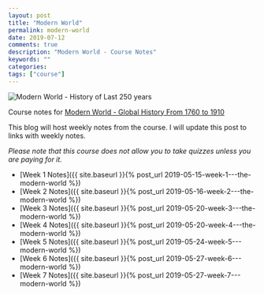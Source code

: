 ```yaml
---
layout: post
title: "Modern World"
permalink: modern-world
date: 2019-07-12
comments: true
description: "Modern World - Course Notes"
keywords: ""
categories:
tags: ["course"]
---
```

![Modern World - History of Last 250 years](/images/modern-world.png)

Course notes for [Modern World - Global History From 1760 to 1910](https://www.coursera.org/learn/modern-world/)

This blog will host weekly notes from the course. I will update this post to links with weekly notes.

_Please note that this course does not allow you to take quizzes unless you are paying for it._

* [Week 1 Notes]({{ site.baseurl }}{% post_url 2019-05-15-week-1---the-modern-world %})
* [Week 2 Notes]({{ site.baseurl }}{% post_url 2019-05-16-week-2---the-modern-world %})
* [Week 3 Notes]({{ site.baseurl }}{% post_url 2019-05-20-week-3---the-modern-world %})
* [Week 4 Notes]({{ site.baseurl }}{% post_url 2019-05-20-week-4---the-modern-world %})
* [Week 5 Notes]({{ site.baseurl }}{% post_url 2019-05-24-week-5---modern-world %})
* [Week 6 Notes]({{ site.baseurl }}{% post_url 2019-05-27-week-6---modern-world %})
* [Week 7 Notes]({{ site.baseurl }}{% post_url 2019-05-27-week-7---modern-world %})
